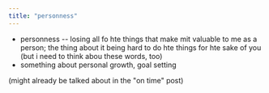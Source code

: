 ```yaml
---
title: "personness"
---
```

- personness -- losing all fo hte things that make mit valuable to me as a person; the thing about it being hard to do hte things for hte sake of you (but i need to think abou these words, too)
- something about personal growth, goal setting

(might already be talked about in the "on time" post)